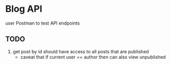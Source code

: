 # Blog API

user Postman to test API endpoints

## TODO
1. get post by id should have access to all posts that are published
   - caveat that if current user == author then can also view unpublished
